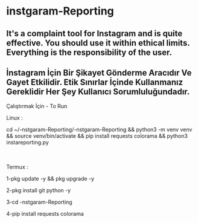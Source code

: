 # instgaram-Reporting
It's a complaint tool for Instagram and is quite effective. You should use it within ethical limits. Everything is the responsibility of the user.
--------------------------------------------------------------------------------------------------------------------------------------------------
İnstagram İçin Bir Şikayet Gönderme Aracıdır Ve Gayet Etkilidir. Etik Sınırlar İçinde Kullanmanız Gereklidir Her Şey Kullanıcı Sorumluluğundadır.
-------------------------------------------------------------------------------------------------------------------------------------------------








Çalıştırmak İçin - To Run






Linux : 

cd ~/-nstgaram-Reporting/-nstgaram-Reporting && python3 -m venv venv && source venv/bin/activate && pip install requests colorama && python3 instareporting.py

ㅤㅤㅤㅤㅤㅤ
ㅤㅤㅤㅤㅤㅤ
ㅤㅤ
ㅤㅤㅤㅤ
ㅤㅤㅤㅤㅤㅤ

Termux : 

1-pkg update -y && pkg upgrade -y

2-pkg install git python -y

3-cd -nstgaram-Reporting

4-pip install requests colorama







